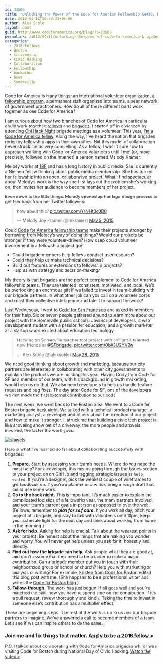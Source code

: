 ```yaml
---
id: 33566
title: 'Unlocking the Power of the Code for America Fellowship &#038; Brigades'
date: 2015-06-11T16:40:35+00:00
author: Alex Soble
layout: post
guid: http://www.codeforamerica.org/blog/?p=33566
permalink: /2015/06/11/unlocking-the-power-of-code-for-america-brigades/
categories:
  - 2015 Fellows
  - Boston
  - Citizenship
  - Civic Hacking
  - Collaboration
  - Fellowship
  - Hackathon
  - News
  - Somerville
---
```

Code for America is many things: an international volunteer organization, [a fellowship program](http://www.codeforamerica.org/geeks/fellowship-apply/), a permanent staff organized into teams, a peer network of government practitioners. How do all of these different parts work together as one Code for America?

I am curious about how two branches of Code for America in particular could work together: [fellows](http://www.codeforamerica.org/geeks/our-geeks/2015-fellows/) and [brigades](http://www.codeforamerica.org/brigade/about/). I started off in civic tech by attending [Chi Hack Night](http://chihacknight.org/) brigade meetings as a volunteer. This year, [I&#8217;m a Code for America fellow](http://www.codeforamerica.org/people/alex-soble/). Along the way, I&#8217;ve heard the notion that brigades redeploy fellowship apps in their own cities. But this model of collaboration never struck me as very compelling. As a fellow, I wasn&#8217;t sure how to approach working with Code for America volunteers until I met (or, more precisely, followed on the Internet) a person named Melody Kramer.

Melody works at [18F](https://18f.gsa.gov/) and has a long history in public media. She is currently a Niemen fellow thinking about public media membership. She has turned her fellowship into [an open, collaborative project](http://melodykramer.github.io/2015/05/02/public-media-membership-sprint-one/). What I find spectacular about Melody&#8217;s work is the way she first lays out the problem she&#8217;s working on, then invites her audience to become members of her project.

Even down to the little things. Melody opened up her logo design process to get feedback from her Twitter followers:

<blockquote class="twitter-tweet" lang="en">
  <p dir="ltr" lang="en">
    how about this? <a href="http://t.co/YrNHt3o0B0">pic.twitter.com/YrNHt3o0B0</a>
  </p>
  
  <p>
    — Melody Joy Kramer (@mkramer) <a href="https://twitter.com/mkramer/status/595382689328459778">May 5, 2015</a>
  </p>
</blockquote>

Could [Code for America fellowship teams](http://www.codeforamerica.org/geeks/fellowship-apply/) make their projects stronger by borrowing from Melody&#8217;s way of doing things? Would our projects be stronger if they were volunteer-driven? How deep could volunteer involvement in a fellowship project go?

  * Could brigade members help fellows conduct user research?
  * Could they help us make technical decisions?
  * Build out features or extensions to fellowship projects?
  * Help us with strategy and decision-making?

My theory is that brigades are the perfect complement to Code for America fellowship teams. They are talented, consistent, motivated, and local. We&#8217;d be overlooking an enormous gift if we failed to invest in team-building with our brigade partners. In what other job can you call on a volunteer corps and enlist their collective intelligence and talent to support the work?

Last Wednesday, I went to [Code for San Francisco](http://codeforsanfrancisco.org/) and asked its members for their help. Six or seven people gathered around to learn more about our project with the Somerville public schools: JavaScript developers, a web development student with a passion for education, and a growth marketer at a startup who&#8217;s excited about education technology.

<blockquote class="twitter-tweet" lang="en">
  <p dir="ltr" lang="en">
    Hacking on Somerville teacher tool project with brilliant & talented new friends at <a href="https://twitter.com/SFbrigade">@SFbrigade</a>. <a href="http://t.co/0bX8U2YV2w">pic.twitter.com/0bX8U2YV2w</a>
  </p>
  
  <p>
    — Alex Soble (@alexsoble) <a href="https://twitter.com/alexsoble/status/603781637223002112">May 28, 2015</a>
  </p>
</blockquote>

We need good thinking about growth and marketing, because our city partners are interested in collaborating with other city governments to maintain the products we are building this year. Having Cody from Code for SF as a member of our team, with his background in growth marketing, would help us do that. We also need developers to help us handle feature requests and bug fixes. The day after Code for SF, one of the developers we met made the [first external contribution to our code](https://github.com/codeforamerica/somerville-teacher-tool/pull/109).

The next week, we went back to the Boston area. We went to a Code for Boston brigade hack night. We talked with a technical product manager, a marketing analyst, a developer and others about the direction of our project and how to make it stronger. It struck me that building a civic tech project is like shoveling snow out of a driveway: the more people and shovels involved, the faster the work goes.

[<img class="aligncenter size-full wp-image-33654" src="http://www.codeforamerica.org/blog/wp-content/uploads/2015/06/shovels.jpeg" alt="shovels" />](http://www.codeforamerica.org/blog/wp-content/uploads/2015/06/shovels.jpeg)

Here is what I&#8217;ve learned so far about collaborating successfully with brigades:

  1. **Prepare.** Start by assessing your team&#8217;s needs. Where do you need the most help? For a developer, this means going through the Issues section of your project on on GitHub and tagging strategic issues as `help wanted`. If you&#8217;re a designer, pick the weakest couple of wireframes to get feedback on. If you&#8217;re a planner or a writer, bring a rough draft that could use some work.
  2. **Go to the hack night.** This is important. It&#8217;s much easier to explain the complicated logistics of a fellowship year, the many partners involved, and your team&#8217;s current goals in person as opposed to over the web. (Fellows: remember to **_plan for self care_**. If you work all day, pitch your project at a brigade, and stay to talk with volunteers until 10pm, keep your schedule light for the next day and think about working from home in the morning.)
  3. **Ask for help.** Asking for help is crucial. Talk about the weakest points in your project. Be honest about the things that are making you wonder and worry. You will never get help unless you ask for it, honestly and directly.
  4. **Find out how the brigade can help.** Ask people what they are good at, and don&#8217;t assume that they need to be a coder to make a major contribution. Can a brigade member put you in touch with their neighborhood group or school or church? Help you with marketing or analysis or writing? For example, [Kristen from Code for Boston](http://www.meetup.com/Code-for-Boston/member/84504692/) edited this blog post with me. (She happens to be a professional writer and writes the [Code for Boston blog](http://blog.codeforboston.org/).)
  5. **Follow-through.** The work has just begun. If all goes well and you&#8217;ve matched the skill, now you have to spend time on the contribution. If it&#8217;s a pull request, review thoroughly and kindly. Taking the time to invest in someone else&#8217;s contribution has a multiplier effect.

These are beginning steps. The rest of the work is up to us and our brigade partners to imagine. We&#8217;ve answered a call to become members of a team. Let&#8217;s see if we can inspire others to do the same.

### Join me and fix things that matter. [Apply to be a 2016 fellow >](http://www.codeforamerica.org/forms/fellowship/become-a-fellow/?source_codes=blog)

P.S. I talked about collaborating with Code for America brigades while I was visiting Code for Boston during National Day of Civic Hacking. [Watch the video >](https://www.youtube.com/watch?v=CEZnDKtkhyI)